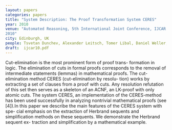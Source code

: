 ```yaml
---
layout: papers
categories: papers
title: "System Description: The Proof Transformation System CERES"
year: 2010
venue: "Automated Reasoning, 5th International Joint Conference, IJCAR
2010"
city: Edinburgh, UK
people: Tsvetan Dunchev, Alexander Leitsch, Tomer Libal, Daniel Weller, Bruno Woltzenlogel Paleo
draft:  ijcar10.pdf
---
```

Cut-elimination is the most prominent form of proof trans-
formation in logic. The elimination of cuts in formal proofs corresponds
to the removal of intermediate statements (lemmas) in mathematical
proofs. The cut-elimination method CERES (cut-elimination by resolu-
tion) works by extracting a set of clauses from a proof with cuts. Any
resolution refutation of this set then serves as a skeleton of an ACNF,
an LK-proof with only atomic cuts.
The system CERES, an implementation of the CERES-method has been
used successfully in analyzing nontrivial mathematical proofs (see [4]).In
this paper we describe the main features of the CERES system with spe-
cial emphasis on the extraction of Herbrand sequents and simplification
methods on these sequents. We demonstrate the Herbrand sequent ex-
traction and simplification by a mathematical example.
